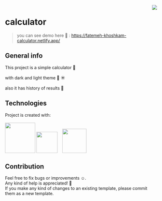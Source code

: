 <img align="right" src="https://user-images.githubusercontent.com/30217552/172647024-b83a8a36-e480-483e-a4f2-b42ec5c075a7.jpg">

# calculator
> you can see demo here :eyes: : https://fatemeh-khoshkam-calculator.netlify.app/ 

## General info
This project is a simple calculator :abacus:	
<br>
with dark and light theme :crescent_moon: :sunny:	
<br>
also it has history of results :page_facing_up:	
	
## Technologies
Project is created with:
<br>
<br>
<img width="100" src="https://user-images.githubusercontent.com/25181517/117447535-f00a3a00-af3d-11eb-89bf-45aaf56dbaf1.png">
<img width="70" src="https://user-images.githubusercontent.com/25181517/117447663-0fa16280-af3e-11eb-8677-bcf8e4f8e298.png">&nbsp;&nbsp;&nbsp;
<img width="80"  src="https://user-images.githubusercontent.com/25181517/117447155-6a868a00-af3d-11eb-9cfe-245df15c9f3f.png">

## Contribution
Feel free to fix bugs or improvements :relaxed:.<br>
Any kind of help is appreciated! :raised_hands:	<br>
If you make any kind of changes to an existing template, please commit them as a new template.
